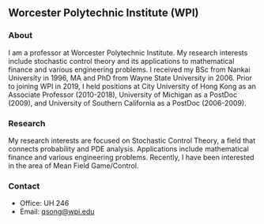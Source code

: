
## Worcester Polytechnic Institute (WPI)

### About

I am a professor at Worcester Polytechnic Institute. My research interests include stochastic control theory and its applications to mathematical finance and various engineering problems. I received my BSc from Nankai University in 1996, MA and PhD from Wayne State University in 2006. Prior to joining WPI in 2019, I held positions at City University of Hong Kong as an Associate Professor (2010-2018), University of Michigan as a PostDoc (2009), and University of Southern California as a PostDoc (2006-2009).

### Research

My research interests are focused on Stochastic Control Theory, a field that connects probability and PDE analysis. Applications include mathematical finance and various engineering problems. Recently, I have been interested in the area of Mean Field Game/Control.

### Contact

- Office: UH 246
- Email: qsong@wpi.edu